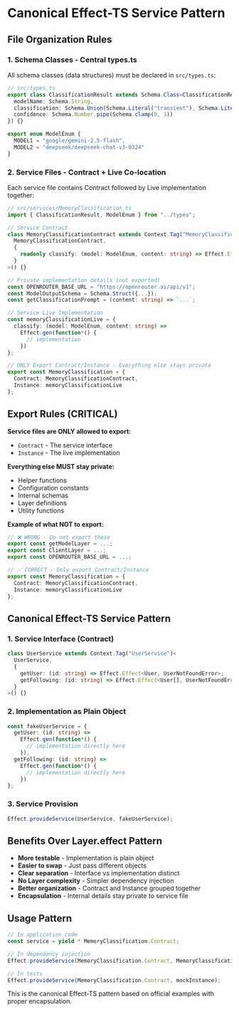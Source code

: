 # Canonical Effect-TS Service Pattern

## File Organization Rules

### 1. Schema Classes - Central types.ts
All schema classes (data structures) must be declared in `src/types.ts`:
```typescript
// src/types.ts
export class ClassificationResult extends Schema.Class<ClassificationResult>("ClassificationResult")({
  modelName: Schema.String,
  classification: Schema.Union(Schema.Literal("transient"), Schema.Literal("long-term")),
  confidence: Schema.Number.pipe(Schema.clamp(0, 1))
}) {}

export enum ModelEnum {
  MODEL1 = "google/gemini-2.5-flash",
  MODEL2 = "deepseek/deepseek-chat-v3-0324"
}
```

### 2. Service Files - Contract + Live Co-location
Each service file contains Contract followed by Live implementation together:

```typescript
// src/services/MemoryClassification.ts
import { ClassificationResult, ModelEnum } from "../types";

// Service Contract
class MemoryClassificationContract extends Context.Tag("MemoryClassificationService")<
  MemoryClassificationContract,
  {
    readonly classify: (model: ModelEnum, content: string) => Effect.Effect<ClassificationResult, AiError.AiError, never>;
  }
>() {}

// Private implementation details (not exported)
const OPENROUTER_BASE_URL = "https://openrouter.ai/api/v1";
const ModelOutputSchema = Schema.Struct({...});
const getClassificationPrompt = (content: string) => `...`;

// Service Live Implementation  
const memoryClassificationLive = {
  classify: (model: ModelEnum, content: string) =>
    Effect.gen(function*() {
      // implementation
    })
};

// ONLY Export Contract/Instance - Everything else stays private
export const MemoryClassification = {
  Contract: MemoryClassificationContract,
  Instance: memoryClassificationLive
};
```

## Export Rules (CRITICAL)

**Service files are ONLY allowed to export:**
- `Contract` - The service interface
- `Instance` - The live implementation

**Everything else MUST stay private:**
- Helper functions
- Configuration constants  
- Internal schemas
- Layer definitions
- Utility functions

**Example of what NOT to export:**
```typescript
// ❌ WRONG - Do not export these
export const getModelLayer = ...;
export const ClientLayer = ...;
export const OPENROUTER_BASE_URL = ...;

// ✅ CORRECT - Only export Contract/Instance
export const MemoryClassification = {
  Contract: MemoryClassificationContract,
  Instance: memoryClassificationLive
};
```

## Canonical Effect-TS Service Pattern

### 1. Service Interface (Contract)
```typescript
class UserService extends Context.Tag("UserService")<
  UserService,
  {
    getUser: (id: string) => Effect.Effect<User, UserNotFoundError>;
    getFollowing: (id: string) => Effect.Effect<User[], UserNotFoundError>;
  }
>() {}
```

### 2. Implementation as Plain Object
```typescript
const fakeUserService = {
  getUser: (id: string) =>
    Effect.gen(function*() {
      // implementation directly here
    }),
  getFollowing: (id: string) =>
    Effect.gen(function*() {
      // implementation directly here
    })
};
```

### 3. Service Provision
```typescript
Effect.provideService(UserService, fakeUserService);
```

## Benefits Over Layer.effect Pattern

- **More testable** - Implementation is plain object
- **Easier to swap** - Just pass different objects
- **Clear separation** - Interface vs implementation distinct
- **No Layer complexity** - Simpler dependency injection
- **Better organization** - Contract and Instance grouped together
- **Encapsulation** - Internal details stay private to service file

## Usage Pattern

```typescript
// In application code
const service = yield * MemoryClassification.Contract;

// In dependency injection
Effect.provideService(MemoryClassification.Contract, MemoryClassification.Instance);

// In tests
Effect.provideService(MemoryClassification.Contract, mockInstance);
```

This is the canonical Effect-TS pattern based on official examples with proper encapsulation.